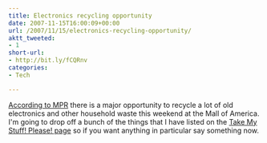 ```yaml
---
title: Electronics recycling opportunity
date: 2007-11-15T16:00:09+00:00
url: /2007/11/15/electronics-recycling-opportunity/
aktt_tweeted:
- 1
short-url:
- http://bit.ly/fCQRnv
categories:
- Tech

---
```

<div class='microid-mailto+http:sha1:6963a6323d5c6893052e1bea33afee9be3c0ed1b'>

<a href="http://minnesota.publicradio.org/display/web/2007/11/15/ecyclingevent/">According to MPR</a> there is a major opportunity to recycle a lot of old electronics and other household waste this weekend at the Mall of America. I'm going to drop off a bunch of the things that I have listed on the <a href="http://www.cavort.org/take-my-stuff-please/">Take My Stuff! Please! page</a> so if you want anything in particular say something now.

